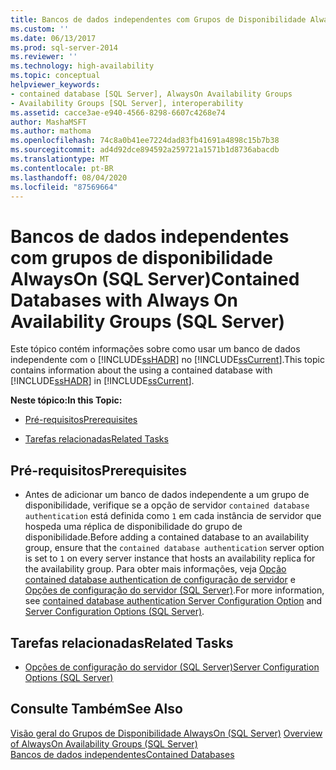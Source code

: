 ```yaml
---
title: Bancos de dados independentes com Grupos de Disponibilidade AlwaysOn (SQL Server) | Microsoft Docs
ms.custom: ''
ms.date: 06/13/2017
ms.prod: sql-server-2014
ms.reviewer: ''
ms.technology: high-availability
ms.topic: conceptual
helpviewer_keywords:
- contained database [SQL Server], AlwaysOn Availability Groups
- Availability Groups [SQL Server], interoperability
ms.assetid: cacce3ae-e940-4566-8298-6607c4268e74
author: MashaMSFT
ms.author: mathoma
ms.openlocfilehash: 74c8a0b41ee7224dad83fb41691a4898c15b7b38
ms.sourcegitcommit: ad4d92dce894592a259721a1571b1d8736abacdb
ms.translationtype: MT
ms.contentlocale: pt-BR
ms.lasthandoff: 08/04/2020
ms.locfileid: "87569664"
---
```

# <a name="contained-databases-with-always-on-availability-groups-sql-server"></a><span data-ttu-id="72b81-102">Bancos de dados independentes com grupos de disponibilidade AlwaysOn (SQL Server)</span><span class="sxs-lookup"><span data-stu-id="72b81-102">Contained Databases with Always On Availability Groups (SQL Server)</span></span>
  <span data-ttu-id="72b81-103">Este tópico contém informações sobre como usar um banco de dados independente com o [!INCLUDE[ssHADR](../../../includes/sshadr-md.md)] no [!INCLUDE[ssCurrent](../../../includes/sscurrent-md.md)].</span><span class="sxs-lookup"><span data-stu-id="72b81-103">This topic contains information about the using a contained database with [!INCLUDE[ssHADR](../../../includes/sshadr-md.md)] in [!INCLUDE[ssCurrent](../../../includes/sscurrent-md.md)].</span></span>  
  
 <span data-ttu-id="72b81-104">**Neste tópico:**</span><span class="sxs-lookup"><span data-stu-id="72b81-104">**In this Topic:**</span></span>  
  
-   [<span data-ttu-id="72b81-105">Pré-requisitos</span><span class="sxs-lookup"><span data-stu-id="72b81-105">Prerequisites</span></span>](#Prerequisites)  
  
-   [<span data-ttu-id="72b81-106">Tarefas relacionadas</span><span class="sxs-lookup"><span data-stu-id="72b81-106">Related Tasks</span></span>](#RelatedTasks)  
  
##  <a name="prerequisites"></a><a name="Prerequisites"></a> <span data-ttu-id="72b81-107">Pré-requisitos</span><span class="sxs-lookup"><span data-stu-id="72b81-107">Prerequisites</span></span>  
  
-   <span data-ttu-id="72b81-108">Antes de adicionar um banco de dados independente a um grupo de disponibilidade, verifique se a opção de servidor `contained database authentication` está definida como `1` em cada instância de servidor que hospeda uma réplica de disponibilidade do grupo de disponibilidade.</span><span class="sxs-lookup"><span data-stu-id="72b81-108">Before adding a contained database to an availability group, ensure that the `contained database authentication` server option is set to `1` on every server instance that hosts an availability replica for the availability group.</span></span> <span data-ttu-id="72b81-109">Para obter mais informações, veja [Opção contained database authentication de configuração de servidor](../../configure-windows/contained-database-authentication-server-configuration-option.md) e [Opções de configuração do servidor &#40;SQL Server&#41;](../../configure-windows/server-configuration-options-sql-server.md).</span><span class="sxs-lookup"><span data-stu-id="72b81-109">For more information, see [contained database authentication Server Configuration Option](../../configure-windows/contained-database-authentication-server-configuration-option.md) and [Server Configuration Options &#40;SQL Server&#41;](../../configure-windows/server-configuration-options-sql-server.md).</span></span>  
  
##  <a name="related-tasks"></a><a name="RelatedTasks"></a> <span data-ttu-id="72b81-110">Tarefas relacionadas</span><span class="sxs-lookup"><span data-stu-id="72b81-110">Related Tasks</span></span>  
  
-   [<span data-ttu-id="72b81-111">Opções de configuração do servidor &#40;SQL Server&#41;</span><span class="sxs-lookup"><span data-stu-id="72b81-111">Server Configuration Options &#40;SQL Server&#41;</span></span>](../../configure-windows/server-configuration-options-sql-server.md)  
  
## <a name="see-also"></a><span data-ttu-id="72b81-112">Consulte Também</span><span class="sxs-lookup"><span data-stu-id="72b81-112">See Also</span></span>  
 <span data-ttu-id="72b81-113">[Visão geral do Grupos de Disponibilidade AlwaysOn &#40;SQL Server&#41;](overview-of-always-on-availability-groups-sql-server.md) </span><span class="sxs-lookup"><span data-stu-id="72b81-113">[Overview of AlwaysOn Availability Groups &#40;SQL Server&#41;](overview-of-always-on-availability-groups-sql-server.md) </span></span>  
 [<span data-ttu-id="72b81-114">Bancos de dados independentes</span><span class="sxs-lookup"><span data-stu-id="72b81-114">Contained Databases</span></span>](../../../relational-databases/databases/contained-databases.md)  
  
  
